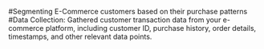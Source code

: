 #Segmenting E-Commerce customers based on their purchase patterns
#Data Collection: Gathered customer transaction data from your e-commerce platform, including customer ID, purchase history, order details, timestamps, and other relevant data points.
